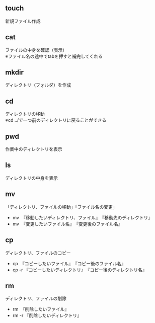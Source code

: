 ## touch
新規ファイル作成

## cat
ファイルの中身を確認（表示）  
※ファイル名の途中でtabを押すと補完してくれる

## mkdir
ディレクトリ（フォルダ）を作成

## cd
ディレクトリの移動  
※cd ../で一つ前のディレクトリに戻ることができる

## pwd
作業中のディレクトリを表示

## ls
ディレクトリの中身を表示

## mv
「ディレクトリ、ファイルの移動」「ファイル名の変更」
- mv　『移動したいディレクトリ、ファイル』　『移動先のディレクトリ』
- mv　『変更したいファイル名』　『変更後のファイル名』

## cp
ディレクトリ、ファイルのコピー
- cp　『コピーしたいファイル』　『コピー後のファイル名』
- cp -r 『コピーしたいディレクトリ』　『コピー後のディレクトリ名』

## rm
ディレクトリ、ファイルの削除
- rm　『削除したいファイル』
- rm -r 『削除したいディレクトリ』
